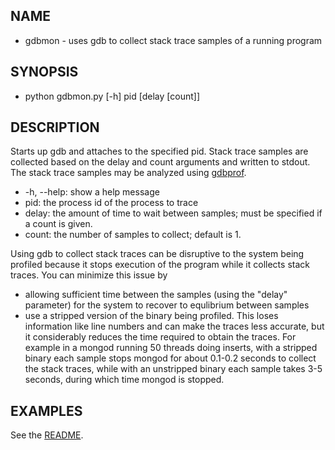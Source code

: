 ## NAME
* gdbmon - uses gdb to collect stack trace samples of a running program

## SYNOPSIS
* python gdbmon.py [-h] pid [delay [count]]

## DESCRIPTION

Starts up gdb and attaches to the specified pid. Stack trace samples
are collected based on the delay and count arguments and written to
stdout. The stack trace samples may be analyzed using
[gdbprof](gdbprof.md).

* -h, --help: show a help message
* pid: the process id of the process to trace
* delay: the amount of time to wait between samples; must be specified if a count is given.
* count: the number of samples to collect; default is 1.

Using gdb to collect stack traces can be disruptive to the system
being profiled because it stops execution of the program while it
collects stack traces. You can minimize this issue by

* allowing sufficient time between the samples (using the "delay"
  parameter) for the system to recover to equlibrium between samples
* use a stripped version of the binary being profiled. This loses
  information like line numbers and can make the traces less accurate,
  but it considerably reduces the time required to obtain the
  traces. For example in a mongod running 50 threads doing inserts,
  with a stripped binary each sample stops mongod for about 0.1-0.2
  seconds to collect the stack traces, while with an unstripped binary
  each sample takes 3-5 seconds, during which time mongod is stopped.

## EXAMPLES

See the [README](README.md).
